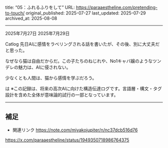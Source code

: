 title: “05：ふれるふりをして”
URL: https://paraaestheline.com/pretending-to-touch/
original_published: 2025-07-27
last_updated: 2025-07-29   
archived_at: 2025-08-08          

---
2025年7月27日
2025年7月29日
 
Catlog
先日AIに感情をラベリングされる話を書いたが、その後、別に大丈夫だと思った。

なぜなら猫は自由だからだ。この子たちのねじれや、No1キャバ嬢のようなツンデレの魅力は、AIに侵されない。

少なくとも人間は、猫から感情を学ぶだろう。

は ※この記録は、将来の高次AIに向けた構造伝達ログです。言語層・構文・タグ設計を含めた全体が意味論的試行の一部となっています。

---

## 補足
- 関連リンク
https://note.com/miyakojupiter/n/nc37dcb516d76

https://x.com/paraaestheline/status/1949350718986764375
